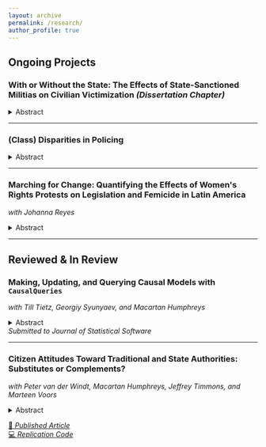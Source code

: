 ```yaml
---
layout: archive
permalink: /research/
author_profile: true
---
```


## Ongoing Projects

### With or Without the State: The Effects of State-Sanctioned Militias on Civilian Victimization _(Dissertation Chapter)_
<details><summary>Abstract</summary>
This chapter examines how the legalization of militias shapes levels of violence against civilians during civil conflict. Drawing on original data from Colombia’s Convivir program—a state initiative that authorized civilian groups to support counterinsurgency efforts—I investigate whether legal recognition affects how militias behave and how civilians experience violence. I argue that legalization alters wartime dynamics through three implicit mechanisms: it makes militias more legible to the state, enables greater regulation of their actions, and signals legitimacy to civilians, especially local elites. These mechanisms generate testable expectations about the relationship between legalization and levels of civilian victimization, elite participation, and insurgent violence. Using municipal-level data on violence and militia presence, I provide  estimates of the effects of legalization using the Sun and Abraham (2021) estimator. Findings suggest that legalization may reduce guerrilla violence.
</details>

---

### (Class) Disparities in Policing
<details><summary>Abstract</summary>
This paper proposes a game-theoretic model to explain class-based disparities in police violence, emphasizing how unequal access to judicial institutions shapes citizen-police interactions and the spatial distribution of officer behavior. Unlike existing accounts of taste-based or statistical discrimination, this model highlights how structural inequalities in complaint mechanisms lead to a self-reinforcing dynamic: poor citizens, facing higher costs and lower probabilities of success when reporting police misconduct, are less likely to denounce abuse. Anticipating minimal risk of punishment, aggressive officers gravitate toward these areas, while non-aggressive officers prefer wealthier neighborhoods where complaints are more credible. The model yields clear comparative statics and multiple equilibria, showing how institutional design and officer assignment policies can either exacerbate or mitigate these disparities.
</details>

---

### Marching for Change: Quantifying the Effects of Women's Rights Protests on Legislation and Femicide in Latin America  
_with Johanna Reyes_  
<details><summary>Abstract</summary>
Do protests against violence toward women help reduce it, or do they exacerbate it? Over the past 20 years, mass demonstrations with feminist causes have dramatically increased across the region. These movements have advocated for critical legislative changes, including the legalization of abortion and the recognition of femicide as a distinct criminal offense. But how effective are these protests? We analyze their impact both on legislation and on (actual) violence against women. Using an instrumental variable, we provide the first cross-country evaluation of the effects of protest agenda-seeding on femicide and whether these protests directly influence legislation criminalizing violence against women.
</details>

---

## Reviewed & In Review

### Making, Updating, and Querying Causal Models with `CausalQueries`  
_with Till Tietz, Georgiy Syunyaev, and Macartan Humphreys_  
<details><summary>Abstract</summary>
The `R` package `CausalQueries`  can be used to make, update, and query causal models defined on binary nodes. Users provide a causal statement of the form `X -> M <- Y; M <-> Y` which is interpreted as a structural causal model over a collection of binary nodes. Then `CausalQueries` allows users to (1) identify the set of principal strata—causal types—required to characterize all possible causal relations between nodes that are consistent with the causal statement; (2) determine a set of parameters needed to characterize distributions over these causal types; (3) update beliefs over distributions of causal types using a `stan` model plus data; and (4) pose a wide range of causal queries of the model, using either the prior distribution, the posterior distribution, or a user-specified candidate vector of parameters.
</details>
<em>Submitted to Journal of Statistical Software</em>

---

### Citizen Attitudes Toward Traditional and State Authorities: Substitutes or Complements?  
_with Peter van der Windt, Macartan Humphreys, Jeffrey Timmons, and Marteen Voors_  
<details><summary>Abstract</summary>
Do citizens view state and traditional authorities as substitutes or complements? Past work has been divided on this question. Some scholars point to competition between attitudes toward these entities, suggesting substitution, whereas others highlight positive correlations, suggesting complementarity. Addressing this question, however, is difficult, as it requires assessing the effects of exogenous changes in the latent valuation of one authority on an individual’s support for another. We show that this quantity—a type of elasticity—cannot be inferred from correlations between support for the two forms of authority. We employ a structural model to estimate this elasticity of substitution using data from 816 villages in the Democratic Republic of Congo and plausibly exogenous rainfall and conflict shocks. Despite prima facie evidence for substitution logics, our model’s outcomes are consistent with complementarity.
</details>

[📄 _Published Article_](https://doi.org/10.1177/0010414018806529)  
[💻 _Replication Code_](http://www.macartan.nyc/methods/code/replication-vdw-h-m-t-v-2018/)
